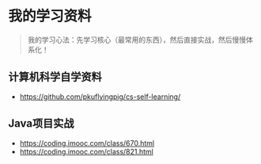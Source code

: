 # 我的学习资料
> 我的学习心法：先学习核心（最常用的东西），然后直接实战，然后慢慢体系化！
## 计算机科学自学资料
- https://github.com/pkuflyingpig/cs-self-learning/
## Java项目实战
- https://coding.imooc.com/class/670.html
- https://coding.imooc.com/class/821.html


